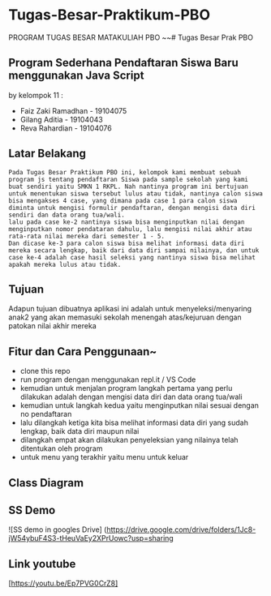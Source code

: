# Tugas-Besar-Praktikum-PBO
PROGRAM TUGAS BESAR MATAKULIAH PBO
~~# Tugas Besar Prak PBO
## Program Sederhana Pendaftaran Siswa Baru menggunakan Java Script
by kelompok 11 :
 - Faiz Zaki Ramadhan	- 19104075
 - Gilang Aditia	- 19104043
 - Reva Rahardian	- 19104076
## Latar Belakang	
	Pada Tugas Besar Praktikum PBO ini, kelompok kami membuat sebuah program js tentang pendaftaran Siswa pada sample sekolah yang kami buat sendiri yaitu SMKN 1 RKPL. Nah nantinya program ini bertujuan untuk menentukan siswa tersebut lulus atau tidak, nantinya calon siswa bisa mengakses 4 case, yang dimana pada case 1 para calon siswa diminta untuk mengisi formulir pendaftaran, dengan mengisi data diri sendiri dan data orang tua/wali. 
	lalu pada case ke-2 nantinya siswa bisa menginputkan nilai dengan menginputkan nomor pendataran dahulu, lalu mengisi nilai akhir atau rata-rata nilai mereka dari semester 1 - 5. 
	Dan dicase ke-3 para calon siswa bisa melihat informasi data diri mereka secara lengkap, baik dari data diri sampai nilainya, dan untuk case ke-4 adalah case hasil seleksi yang nantinya siswa bisa melihat apakah mereka lulus atau tidak.
## Tujuan
Adapun tujuan dibuatnya aplikasi ini adalah untuk menyeleksi/menyaring anak2 yang akan memasuki sekolah menengah atas/kejuruan dengan patokan nilai akhir mereka
 
## Fitur dan Cara Penggunaan~
 - clone this repo 
 - run program dengan menggunakan repl.it / VS Code
 - kemudian untuk menjalan program langkah pertama yang perlu dilakukan adalah dengan mengisi data diri dan data orang tua/wali
 - kemudian untuk langkah kedua yaitu menginputkan nilai sesuai dengan no pendaftaran 
 - lalu dilangkah ketiga kita bisa melihat informasi data diri yang sudah lengkap, baik data diri maupun nilai
 - dilangkah empat akan dilakukan penyeleksian yang nilainya telah ditentukan oleh program
 - untuk menu yang terakhir yaitu menu untuk keluar

## Class Diagram


## SS Demo 
![SS demo in googles Drive]
(https://drive.google.com/drive/folders/1Jc8-jW54ybuF4S3-tHeuVaEy2XPrUowc?usp=sharing

## Link youtube
[https://youtu.be/Ep7PVG0CrZ8]

  
